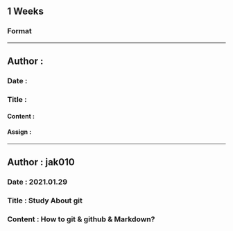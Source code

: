 ## 1 Weeks

### Format

---

## Author :

### Date :

### Title : 

#### Content :

#### Assign : 

---

## Author : jak010

### Date : 2021.01.29

### Title : Study About git

### Content : How to git & github & Markdown?